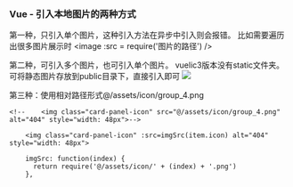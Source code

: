 

### Vue - 引入本地图片的两种方式
第一种，只引入单个图片，这种引入方法在异步中引入则会报错。 比如需要遍历出很多图片展示时
<image :src = require('图片的路径') />

第二种，可引入多个图片，也可引入单个图片。 vuelic3版本没有static文件夹。可将静态图片存放到public目录下，直接引入即可
<image src="/public/image/logo.png"/>

第三种：使用相对路径形式@/assets/icon/group_4.png
```
<!--    <img class="card-panel-icon" src="@/assets/icon/group_4.png" alt="404" style="width: 48px">-->

    <img class="card-panel-icon" :src=imgSrc(item.icon) alt="404" style="width: 48px">

    imgSrc: function(index) {
      return require('@/assets/icon/' + (index) + '.png')
    },